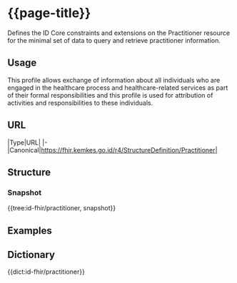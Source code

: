 # {{page-title}}
Defines the ID Core constraints and extensions on the Practitioner resource for the minimal set of data to query and retrieve practitioner information.

## Usage
This profile allows exchange of information about all individuals who are engaged in the healthcare process and healthcare-related services as part of their formal responsibilities and this profile is used for attribution of activities and responsibilities to these individuals.

## URL
|Type|URL|
|-
|Canonical|https://fhir.kemkes.go.id/r4/StructureDefinition/Practitioner|

## Structure
### Snapshot
<div>
{{tree:id-fhir/practitioner, snapshot}}
</div>

## Examples

## Dictionary
{{dict:id-fhir/practitioner}} 
